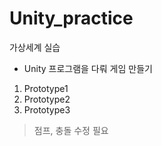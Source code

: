# Unity_practice
가상세계 실습

* Unity 프로그램을 다뤄 게임 만들기
1. Prototype1
2. Prototype2
3. Prototype3
> 점프, 충돌 수정 필요
